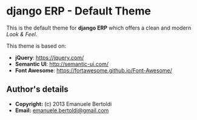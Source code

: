django ERP - Default Theme
==========================

This is the default theme for **django ERP** which offers a clean and modern _Look & Feel_.

This theme is based on:

 * **jQuery**: https://jquery.com/
 * **Semantic UI**: http://semantic-ui.com/
 * **Font Awesome**: https://fortawesome.github.io/Font-Awesome/

Author's details
----------------

 * **Copyright:** (c) 2013 Emanuele Bertoldi
 * **Email:** <emanuele.bertoldi@gmail.com>
